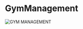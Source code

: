 # GymManagement
![GYM MANAGEMENT](https://user-images.githubusercontent.com/88725196/233810813-07e7f2c0-d5a5-4776-ad3a-113f1bb515b6.png)
